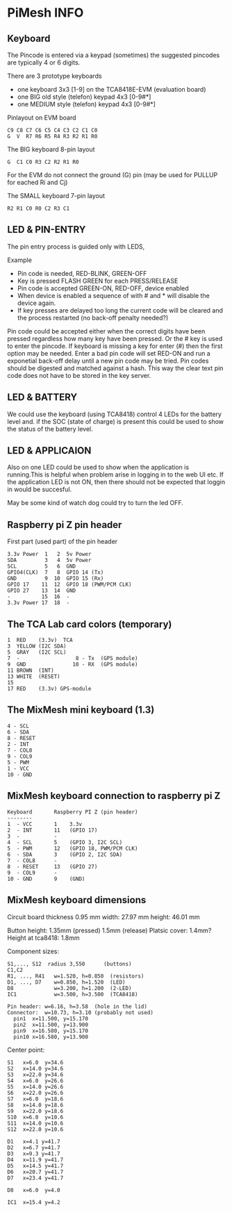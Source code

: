 # PiMesh INFO

## Keyboard

The Pincode is entered via a keypad (sometimes) the suggested
pincodes are typically 4 or 6 digits.

There are 3 prototype keyboards

- one keyboard 3x3 [1-9] on the TCA8418E-EVM (evaluation board)
- one BIG old style (telefon) keypad 4x3  [0-9#\*]
- one MEDIUM style (telefon) keypad 4x3  [0-9#\*]

Pinlayout on EVM board

    C9 C8 C7 C6 C5 C4 C3 C2 C1 C0
    G  V  R7 R6 R5 R4 R3 R2 R1 R0

The BIG keyboard 8-pin layout

    G  C1 C0 R3 C2 R2 R1 R0

For the EVM do not connect the ground (G) pin
(may be used for PULLUP for eached Ri and  Cj)

The SMALL keyboard 7-pin layout

    R2 R1 C0 R0 C2 R3 C1

## LED & PIN-ENTRY

The pin entry process is guided only with LEDS,

Example

- Pin code is needed, RED-BLINK, GREEN-OFF
- Key is pressed FLASH GREEN for each PRESS/RELEASE
- Pin code is accepted GREEN-ON, RED-OFF, device enabled
- When device is enabled a sequence of with # and * will
disable the device again.
- If key presses are delayed too long the current code
will be cleared and the process restarted (no back-off penalty needed?)

Pin code could be accepted either when the correct digits
have been pressed regardless how many key have been pressed.
Or the # key is used to enter the pincode. If keyboard is
missing a key for enter (#) then the first option may be
needed.
Enter a bad pin code will set RED-ON and run a exponetial back-off
delay until a new pin code may be tried.
Pin codes should be digested and matched against a hash.
This way the clear text pin code does not have to be stored in the 
key server.

## LED & BATTERY 

We could use the keyboard (using TCA8418) control 
4 LEDs for the battery level and.
if the SOC (state of charge) is present this could be used
to show the status of the battery level.

## LED & APPLICAION

Also on one LED could be used to show when the application is
running.This is helpful when problem arise in logging in
to the web UI etc. If the application LED is not ON, then there
should not be expected that loggin in would be succesful.

May be some kind of watch dog could try to turn the led OFF.

## Raspberry pi Z pin header 

First part (used part) of the pin header

    3.3v Power  1   2  5v Power
    SDA         3   4  5v Power
    SCL         5   6  GND
    GPIO4(CLK)  7   8  GPIO 14 (Tx)
    GND         9  10  GPIO 15 (Rx)
    GPIO 17    11  12  GPIO 18 (PWM/PCM CLK)
    GPIO 27    13  14  GND
    -          15  16  -
    3.3v Power 17  18  -

## The TCA Lab card colors (temporary)

    1  RED    (3.3v)  TCA
    3  YELLOW (I2C SDA)
    5  GRAY   (I2C SCL)
    7  -                  8 - Tx  (GPS module)
    9  GND               10 - RX  (GPS module)
    11 BROWN  (INT)
    13 WHITE  (RESET)
    15
    17 RED    (3.3v) GPS-module

## The MixMesh mini keyboard (1.3)

	4 - SCL
	6 - SDA
	8 - RESET
	2 - INT
	7 - COL8
	9 - COL9
	5 - PWM
	1 - VCC
	10 - GND
	
## MixMesh keyboard connection to raspberry pi Z

	Keyboard       Raspberry PI Z (pin header)
	--------
	1  - VCC       1    3.3v
	2  - INT       11   (GPIO 17)
	3  - 	       -
	4  - SCL       5    (GPIO 3, I2C SCL)
	5  - PWM       12   (GPIO 18, PWM/PCM CLK)
	6  - SDA       3    (GPIO 2, I2C SDA)
	7  - COL8	   -
	8  - RESET     13   (GPIO 27)
	9  - COL9      -
	10 - GND       9    (GND)

## MixMesh keyboard dimensions

Circuit board thickness 0.95 mm
width: 27.97 mm
height: 46.01 mm

Button height: 1.35mm (pressed) 1.5mm (release)
Platsic cover: 1.4mm?
Height at tca8418: 1.8mm


Component sizes:

	S1,..., S12  radius 3,550      (buttons)
	C1,C2
	R1, ..., R41   w=1.520, h=0.850  (resistors)
	D1, ..., D7    w=0.850, h=1.520  (LED)
	D8             w=3.200, h=1.200  (2-LED)
	IC1            w=3.500, h=3.500  (TCA8418)

	Pin header: w=6.16, h=3.58  (hole in the lid)
	Connector:  w=10.73, h=3.10 (probably not used)
	  pin1  x=11.500, y=15.170
	  pin2  x=11.500, y=13.900
	  pin9  x=16.580, y=15.170
	  pin10 x=16.580, y=13.900

Center point:

	S1   x=6.0  y=34.6
	S2   x=14.0 y=34.6
	S3   x=22.0 y=34.6
	S4   x=6.0  y=26.6
	S5   x=14.0 y=26.6
	S6   x=22.0 y=26.6
	S7   x=6.0  y=18.6
	S8   x=14.0 y=18.6
	S9   x=22.0 y=18.6
	S10  x=6.0  y=10.6
	S11  x=14.0 y=10.6
	S12  x=22.0 y=10.6

	D1   x=4.1 y=41.7
	D2   x=6.7 y=41.7
	D3   x=9.3 y=41.7
	D4   x=11.9 y=41.7
	D5   x=14.5 y=41.7
	D6   x=20.7 y=41.7
	D7   x=23.4 y=41.7
	
	D8   x=6.0  y=4.0

	IC1  x=15.4 y=4.2
